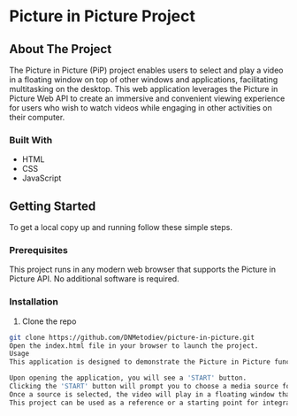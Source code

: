 # Picture in Picture Project

## About The Project

The Picture in Picture (PiP) project enables users to select and play a video in a floating window on top of other windows and applications, facilitating multitasking on the desktop. This web application leverages the Picture in Picture Web API to create an immersive and convenient viewing experience for users who wish to watch videos while engaging in other activities on their computer.

### Built With

- HTML
- CSS
- JavaScript

## Getting Started

To get a local copy up and running follow these simple steps.

### Prerequisites

This project runs in any modern web browser that supports the Picture in Picture API. No additional software is required.

### Installation

1. Clone the repo
```sh
git clone https://github.com/DNMetodiev/picture-in-picture.git
Open the index.html file in your browser to launch the project.
Usage
This application is designed to demonstrate the Picture in Picture functionality in a straightforward manner:

Upon opening the application, you will see a 'START' button.
Clicking the 'START' button will prompt you to choose a media source for Picture in Picture playback.
Once a source is selected, the video will play in a floating window that can be moved and resized as desired.
This project can be used as a reference or a starting point for integrating Picture in Picture functionality into other web applications.
